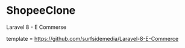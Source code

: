 # ShopeeClone
Laravel 8 - E Commerse


template = https://github.com/surfsidemedia/Laravel-8-E-Commerce